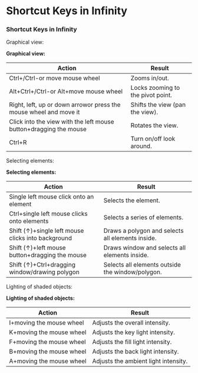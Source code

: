 # Shortcut Keys in Infinity

### Shortcut Keys in Infinity

Graphical view:

**Graphical view:**

| Action | Result |
| --- | --- |
| Ctrl+/Ctrl-or move mouse wheel | Zooms in/out. |
| Alt+Ctrl+/Ctrl-or Alt+move mouse wheel | Locks zooming to the pivot point. |
| Right, left, up or down arrowor press the mouse wheel and move it | Shifts the view (pan the view). |
| Click into the view with the left mouse button+dragging the mouse | Rotates the view. |
| Ctrl+R | Turn on/off look around. |

Selecting elements:

**Selecting elements:**

| Action | Result |
| --- | --- |
| Single left mouse click onto an element | Selects the element. |
| Ctrl+single left mouse clicks onto elements | Selects a series of elements. |
| Shift (↑)+single left mouse clicks into background | Draws a polygon and selects all elements inside. |
| Shift (↑)+left mouse button+dragging the mouse | Draws window and selects all elements inside. |
| Shift (↑)+Ctrl+dragging window/drawing polygon | Selects all elements outside the window/polygon. |

Lighting of shaded objects:

**Lighting of shaded objects:**

| Action | Result |
| --- | --- |
| I+moving the mouse wheel | Adjusts the overall intensity. |
| K+moving the mouse wheel | Adjusts the key light intensity. |
| F+moving the mouse wheel | Adjusts the fill light intensity. |
| B+moving the mouse wheel | Adjusts the back light intensity. |
| A+moving the mouse wheel | Adjusts the ambient light intensity. |

